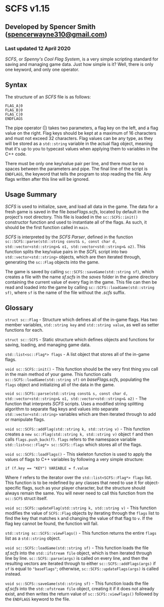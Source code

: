 # SCFS v1.15
## Developed by Spencer Smith (spencerwayne310@gmail.com)
### Last updated 12 April 2020

*SCFS*, or *Spenny's Cool Flag System*, is a very simple scripting standard for saving and managing game data. Just how simple is it? Well, there is only one keyword, and only one operator.

## Syntax
The structure of an *SCFS* file is as follows:

```
FLAG_A|0
FLAG_B|0
FLAG_C|0
ENDFLAGS 
```

The pipe operator (|) takes two parameters, a flag key on the left, and a flag value on the right. Flag keys should be kept at a maximum of 16 characters and must not exceed 32 characters. Flag values can be any type, as they will be stored as a `std::string` variable in the actual flag object, meaning that it's up to you to typecast values when applying them to variables in the C++ code. 

There must be only one key/value pair per line, and there must be no spaces between the parameters and pipe. The final line of the script is `ENDFLAGS`, the keyword that tells the program to stop reading the file. Any flags written after this line will be ignored.

## Usage Summary
*SCFS* is used to initialize, save, and load all data in the game. The data for a fresh game is saved in the file *baseFlags.scfs*, located by default in the project's root directory. This file is loaded in the `sc::SCFS::init()` constructor function and used to instantiate all of the flags. As such, it should be the first function called in `main`.

*SCFS* is interpreted by the *SCFS Parser*, defined in the function `sc::SCFS::parse(std::string const& s, const char d, std::vector<std::string>& o1, std::vector<std::string>& o2)`. This function splits the key/value pairs in the *SCFL* script into two `std::vector<std::string>` objects, which are then iterated through, generating the `sc::Flag` objects into the game.

The game is saved by calling `sc::SCFS::saveGame(std::string sf)`, which creates a file with the name *sf.scfs* in the *saves* folder in the game directory containing the current value of every flag in the game. This file can then be read and loaded into the game by calling `sc::SCFS::loadGame(std::string sf)`, where `sf` is the name of the file without the *.scfs* suffix. 

## Glossary
`struct sc::Flag` - Structure which defines all of the in-game flags. Has two member variables, `std::string key` and `std::string value`, as well as setter functions for each.

`struct sc::SCFS` - Static structure which defines objects and functions for saving, loading, and managing game data. 

`std::list<sc::Flag*> flags` - A list object that stores all of the in-game flags.

`void sc::SCFS::init()` - This function should be the very first thing you call in the main method of your game. This function calls `sc::SCFS::loadGame(std::string sf)` on *baseFlags.scfs*, populating the `flags` object and initializing all of the data in the game.

`void sc::SCFS::parse(std::string const& s, const char d, std::vector<std::string>& o1, std::vector<std::string>& o2)` - The function that interprets *SCFS* scripts. Uses a modified string splitting algorithm to separate flag keys and values into separate `std::vector<std::string>` variables which are then iterated through to add or manipulate flags. 

`void sc::SCFS::addFlag(std::string k, std::string v)` - This function creates a `new sc::Flag(std::string k, std::string v)` object `f` and then calls `flags.push_back(f)`. `flags` refers to the namespace variable `std::list<sc::Flag*> sc::SCFS::flags` which stores all of the flags.

`void sc::SCFS::loadFlags()` - This skeleton function is used to apply the values of flags to C++ variables by following a very simple structure:

`if (f.key == "KEY") VARIABLE = f.value`

Where `f` refers to the iterator over the `std::list<SCFS::Flag*> flags` list. This function is to be redefined by any classes that need to use it for object-specific flags, such as your player character, but the structure should always remain the same. You will never need to call this function from the `sc::SCFS` struct itself.

`void sc::SCFS::updateFlag(std::string k, std::string v)` - This function modifies the value of `SCFS::Flag` objects by iterating through the `flags` list to find the key that matches `k` and changing the value of that flag to `v`. If the flag key cannot be found, the function will fail. 

`std::string sc::SCFS::viewFlags()` - This function returns the entire `flags` list as a `std::string` object. 

`void sc::SCFS::loadGame(std::string sf)` - This function loads the file *sf.scfs* into the `std::ifstream file` object, which is then iterated through line by line. `sc::SCFS::parse(args)` is called on every line, and then the resulting vectors are iterated through to either `sc::SCFS::addFlags(args)` if `sf` is equal to `"baseFlags"`; otherwise, `sc::SCFS::updateFlags(args)` is called instead. 

`void sc::SCFS::saveGame(std::string sf)` - This function loads the file *sf.scfs* into the `std::ofstream file` object, creating it if it does not already exist, and then writes the return value of `sc::SCFS::viewFlags()` followed by the `ENDFLAGS` keyword to the file.
